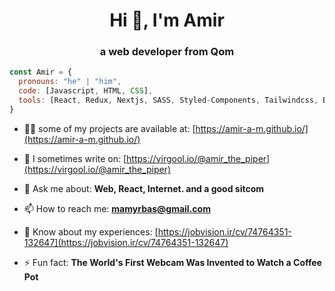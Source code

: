 
<h1 align="center">Hi 👋, I'm Amir</h1>
<h3 align="center">a web developer from Qom</h3>


```js
const Amir = {
  pronouns: "he" | "him",
  code: [Javascript, HTML, CSS],
  tools: [React, Redux, Nextjs, SASS, Styled-Components, Tailwindcss, Bootstrap, Gulp],
}
```

- 👨‍💻 some of my projects are available at: [https://amir-a-m.github.io/](https://amir-a-m.github.io/)

- 📝 I sometimes write on: [https://virgool.io/@amir_the_piper](https://virgool.io/@amir_the_piper)

- 💬 Ask me about: **Web, React, Internet. and a good sitcom**

- 📫 How to reach me: **mamyrbas@gmail.com**

- 📄 Know about my experiences: [https://jobvision.ir/cv/74764351-132647](https://jobvision.ir/cv/74764351-132647)

- ⚡ Fun fact: **The World's First Webcam Was Invented to Watch a Coffee Pot**


